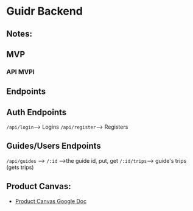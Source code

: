 # Guidr Backend

## Notes:

## MVP

### API MVPI


## Endpoints

## Auth Endpoints
`/api/login`--> Logins
`/api/register`--> Registers

## Guides/Users Endpoints 
`/api/guides` -->
    `/:id` -->the guide id, put, get 
    `/:id/trips`--> guide's trips (gets trips)





## Product Canvas:
- [Product Canvas Google Doc](https://docs.google.com/document/d/1YZZ4W84pGwRAVCcgVc9gUspmeyN32hWiFjJXKYRbBco/edit?usp=sharing)
